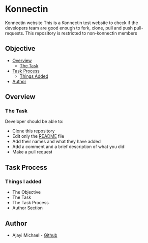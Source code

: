 # Konnectin
Konnectin website
This is a Konnectin test website to check if the developers team are good enough to fork, clone, pull and push pull-requests. This repository is restricted to non-konnectin members   

## Objective

- [Overview](#overview)
  - [The Task](#the-task)
- [Task Process](#task-process)
  - [Things Added](#things-i-added)
- [Author](#author)

## Overview

### The Task

Developer should be able to:

- Clone this repository
- Edit only the [README](./README.md) file
- Add their names and what they have added
- Add a comment and a brief description of what you did
- Make a pull request
## Task Process

### Things I added

- The Objective
- The Task
- The Task Process
- Author Section

## Author

- Ajayi Michael - [Github](https://github.com/Michaelajayi150)
